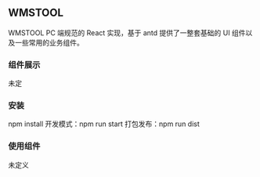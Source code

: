 ## WMSTOOL

WMSTOOL  PC 端规范的 React 实现，基于 antd 提供了一整套基础的 UI 组件以及一些常用的业务组件。

### 组件展示

未定



### 安装
npm install
开发模式：npm run start
打包发布：npm run dist
  
### 使用组件

未定义






